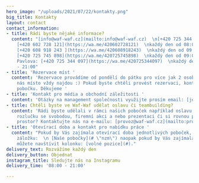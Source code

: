 ```yaml
---
hero_image: "/uploads/2021/07/22/kontakty.png"
big_title: Kontakty
layout: contact
contact_information:
- title: Rádi byste nějaké informace?
  content: "[info@waf-waf.cz](mailto:info@waf-waf.cz)  \n[+420 725 344 097](https://wa.me/420725344097)\n\nLetná:
    [+420 602 728 121](https://wa.me/420602728121)  \nkaždý den od 08:00 - 21:00\n\nBrno:
    [+420 608 918 243 ](https://wa.me/420608918243)  \nkaždý den od 09:00 - 21:00\n\nPalladium:
    [+420 725 745 898](https://wa.me/420725745898)  \nkaždý den od 09:00 - 20:00\n\nIP
    Pavlova: [+420 725 344 097](https://wa.me/420725344097)  \nkaždý den od 08:00
    - 21:00"
- title: 'Rezervace míst '
  content: 'Rezervace provádíme od pondělí do pátku pro více jak 2 osoby, které u
    nás místo vždy najdou :) Pokud byste chtěli provést rezervaci, kontaktujte danou
    pobočku. Děkujeme '
- title: 'Kontakt pro média a obchodní záležitosti '
  content: 'Otázky na management společnosti využijte prosím email: [jonas@waf-waf.cz](mailto:jonas@waf-waf.cz)'
- title: Chtěli byste ve Waf-Waf udělat oslavu či teambuilding?
  content: 'Rádi byste udělali v rámci našich poboček například oslavu narozenin,
    rozlučku se svobodou, firemní akci a nebo prezentaci či si rovnou pronajmout celý
    prostor? Kontaktujte nás na e-mailu: [provoz@waf-waf.cz](mailto:provoz@waf-waf.cz)'
- title: 'Otevírací doba a kontakt pro nabídku práce '
  content: "Pokud by Vás zajímala otevírací doba jednotlivých poboček, tak navštivte
    záložku:  \n [Naše pobočky](# \"nzm\") naopak pokud by Vás zajímala práce ve Waf-Waf
    můžete navštívit kolonku: [volné pozice](#)."
delivery_text: Rozvážíme každý den
delivery_button: Objednat
instagram_title: Sledujte nás na Instagramu
delivery_time: '08:00 - 21:00'

---
```

